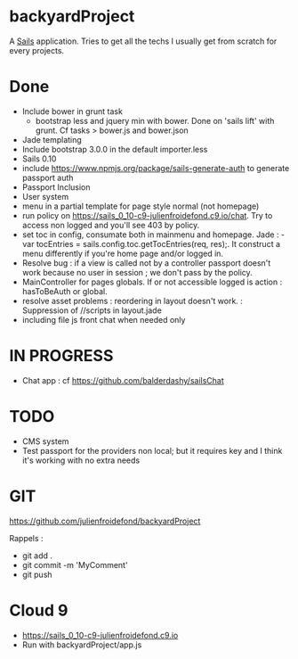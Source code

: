 # backyardProject

A [Sails](http://sailsjs.org) application. Tries to get all the techs I usually get from scratch for every projects.

# Done

- Include bower in grunt task
    - bootstrap less and jquery min with bower. Done on 'sails lift' with grunt. Cf tasks > bower.js and bower.json
- Jade templating
- Include bootstrap 3.0.0 in the default importer.less
- Sails 0.10
- include https://www.npmjs.org/package/sails-generate-auth to generate passport auth
- Passport Inclusion
- User system
- menu in a partial template for page style normal (not homepage)
- run policy on https://sails_0_10-c9-julienfroidefond.c9.io/chat. Try to access non logged and you'll see 403 by policy.
- set toc in config, consumate both in mainmenu and homepage. Jade : - var tocEntries = sails.config.toc.getTocEntries(req, res);. It construct a menu differently if you're home page and/or logged in.
- Resolve bug : if a view is called not by a controller passport doesn't work because no user in session ; we don't pass by the policy.
- MainController for pages globals. If or not accessible logged is action : hasToBeAuth or global.
- resolve asset problems : reordering in layout doesn't work. : Suppression of //scripts in layout.jade
- including file js front chat when needed only

# IN PROGRESS

- Chat app : cf https://github.com/balderdashy/sailsChat

# TODO

- CMS system
- Test passport for the providers non local; but it requires key and I think it's working with no extra needs


# GIT

https://github.com/julienfroidefond/backyardProject

Rappels :
- git add .
- git commit -m 'MyComment'
- git push

# Cloud 9

- https://sails_0_10-c9-julienfroidefond.c9.io
- Run with backyardProject/app.js